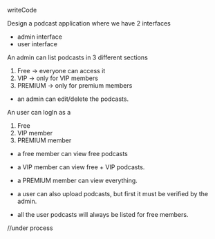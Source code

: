 writeCode

Design a podcast application where we have 2 interfaces

- admin interface
- user interface

An admin can list podcasts in 3 different sections

1. Free -> everyone can access it
2. VIP -> only for VIP members
3. PREMIUM -> only for premium members

- an admin can edit/delete the podcasts.

An user can logIn as a

1. Free
2. VIP member
3. PREMIUM member

- a free member can view free podcasts
- a VIP member can view free + VIP podcasts.
- a PREMIUM member can view everything.

- a user can also upload podcasts, but first it must be verified by the admin.
- all the user podcasts will always be listed for free members.

//under process